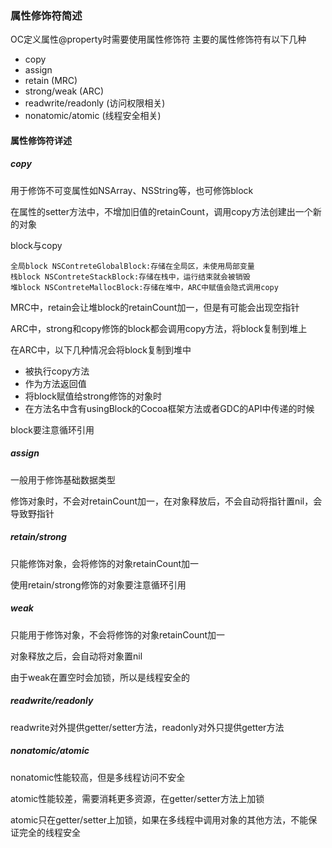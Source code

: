 ### 属性修饰符简述

OC定义属性@property时需要使用属性修饰符
主要的属性修饰符有以下几种
- copy
- assign
- retain (MRC)
- strong/weak (ARC)
- readwrite/readonly (访问权限相关)
- nonatomic/atomic (线程安全相关)

#### 属性修饰符详述
##### copy

用于修饰不可变属性如NSArray、NSString等，也可修饰block

在属性的setter方法中，不增加旧值的retainCount，调用copy方法创建出一个新的对象

block与copy
```
全局block NSContreteGlobalBlock:存储在全局区，未使用局部变量
栈block NSContreteStackBlock:存储在栈中，运行结束就会被销毁
堆block NSContreteMallocBlock:存储在堆中，ARC中赋值会隐式调用copy
```
MRC中，retain会让堆block的retainCount加一，但是有可能会出现空指针

ARC中，strong和copy修饰的block都会调用copy方法，将block复制到堆上

在ARC中，以下几种情况会将block复制到堆中
- 被执行copy方法
- 作为方法返回值
- 将block赋值给strong修饰的对象时
- 在方法名中含有usingBlock的Cocoa框架方法或者GDC的API中传递的时候

block要注意循环引用

##### assign
一般用于修饰基础数据类型

修饰对象时，不会对retainCount加一，在对象释放后，不会自动将指针置nil，会导致野指针

##### retain/strong
只能修饰对象，会将修饰的对象retainCount加一

使用retain/strong修饰的对象要注意循环引用

##### weak
只能用于修饰对象，不会将修饰的对象retainCount加一

对象释放之后，会自动将对象置nil

由于weak在置空时会加锁，所以是线程安全的

##### readwrite/readonly
readwrite对外提供getter/setter方法，readonly对外只提供getter方法

##### nonatomic/atomic
nonatomic性能较高，但是多线程访问不安全

atomic性能较差，需要消耗更多资源，在getter/setter方法上加锁

atomic只在getter/setter上加锁，如果在多线程中调用对象的其他方法，不能保证完全的线程安全
